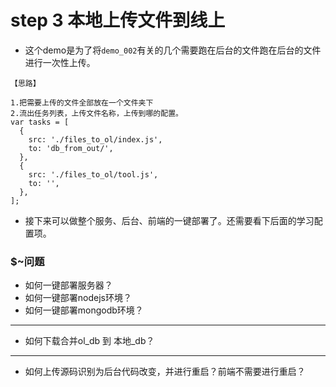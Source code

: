 # step 3 本地上传文件到线上

* 这个demo是为了将`demo_002`有关的几个需要跑在后台的文件跑在后台的文件进行一次性上传。

```
【思路】

1.把需要上传的文件全部放在一个文件夹下
2.流出任务列表，上传文件名称，上传到哪的配置。
var tasks = [
  {
    src: './files_to_ol/index.js',
    to: 'db_from_out/',
  },
  {
    src: './files_to_ol/tool.js',
    to: '',
  },
];
```

* 接下来可以做整个服务、后台、前端的一键部署了。还需要看下后面的学习配置项。




### $~问题

* 如何一键部署服务器？
* 如何一键部署nodejs环境？
* 如何一键部署mongodb环境？

-----
* 如何下载合并ol_db 到 本地_db？

-----
* 如何上传源码识别为后台代码改变，并进行重启？前端不需要进行重启？
